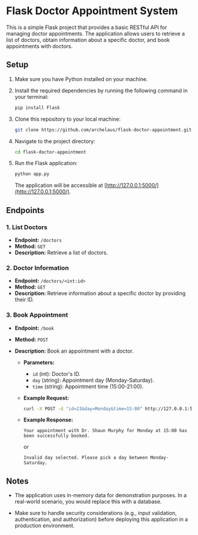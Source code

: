 # Flask Doctor Appointment System

This is a simple Flask project that provides a basic RESTful API for managing doctor appointments. The application allows users to retrieve a list of doctors, obtain information about a specific doctor, and book appointments with doctors.

## Setup

1. Make sure you have Python installed on your machine.

2. Install the required dependencies by running the following command in your terminal:

   ```bash
   pip install Flask
   ```

3. Clone this repository to your local machine:

   ```bash
   git clone https://github.com/archelaus/flask-doctor-appointment.git
   ```

4. Navigate to the project directory:

   ```bash
   cd flask-doctor-appointment
   ```

5. Run the Flask application:

   ```bash
   python app.py
   ```

   The application will be accessible at [http://127.0.0.1:5000/](http://127.0.0.1:5000/).

## Endpoints

### 1. List Doctors

- **Endpoint:** `/doctors`
- **Method:** `GET`
- **Description:** Retrieve a list of doctors.

### 2. Doctor Information

- **Endpoint:** `/doctors/<int:id>`
- **Method:** `GET`
- **Description:** Retrieve information about a specific doctor by providing their ID.

### 3. Book Appointment

- **Endpoint:** `/book`
- **Method:** `POST`
- **Description:** Book an appointment with a doctor.

  - **Parameters:**

    - `id` (int): Doctor's ID.
    - `day` (string): Appointment day (Monday-Saturday).
    - `time` (string): Appointment time (15:00-21:00).

  - **Example Request:**

    ```bash
    curl -X POST -d "id=23&day=Monday&time=15:00" http://127.0.0.1:5000/book
    ```

  - **Example Response:**

    ```
    Your appointment with Dr. Shaun Murphy for Monday at 15:00 has been successfully booked.
    ```

    or

    ```
    Invalid day selected. Please pick a day between Monday-Saturday.
    ```

## Notes

- The application uses in-memory data for demonstration purposes. In a real-world scenario, you would replace this with a database.

- Make sure to handle security considerations (e.g., input validation, authentication, and authorization) before deploying this application in a production environment.
